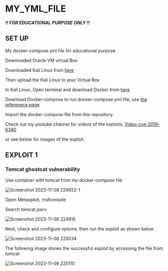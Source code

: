 # MY_YML_FILE


***!! FOR EDUCATIONAL PURPOSE ONLY !!***

## SET UP

My docker-compose.yml file for educational purpose

Downloaded Oracle VM virtual Box

Downloaded Kali Linux from [here](https://www.kali.org/get-kali/#kali-virtual-machines)

Then upload the Kali Linux to your Virtual Box

In Kali Linux, Open terminal and download Docker from [here](https://www.kali.org/docs/containers/installing-docker-on-kali/)

Download Docker-compose to run docker-compose.yml file, use [the referenece page](https://docs.docker.com/compose/install/linux/)

Import the docker-compose file from this repository.

Check out my youtube channel for videos of the exploits, [Video-cve-2019-6340](https://youtu.be/cwidnc2bmRE?si=5HTmwE9flUTuSxeR)

or see below for images of the exploit.

## EXPLOIT 1 

### Tomcat ghostcat vulnerability

Use container with tomcat from my docker-compose file 

![Screenshot 2023-11-08 224652-1](https://github.com/fara-jav/My_YML_File/assets/149855687/284b309e-07e4-4d7f-94a8-9c29e5c95deb)

Open Metasploit, msfconsole 

Search tomcat jserv

![Screenshot 2023-11-08 224915](https://github.com/fara-jav/My_YML_File/assets/149855687/64f82e1e-3312-4146-bc40-c9e312943dfe)

Next, check and configure options, then run the exploit as shown below 

![Screenshot 2023-11-08 225034](https://github.com/fara-jav/My_YML_File/assets/149855687/19467679-b91c-40b9-9123-51d937921938)

The following image shows the successful exploit by accessing the file from tomcat 

![Screenshot 2023-11-08 225110](https://github.com/fara-jav/My_YML_File/assets/149855687/e3f3c4ac-0572-4bc7-97c7-702588eb595d)



